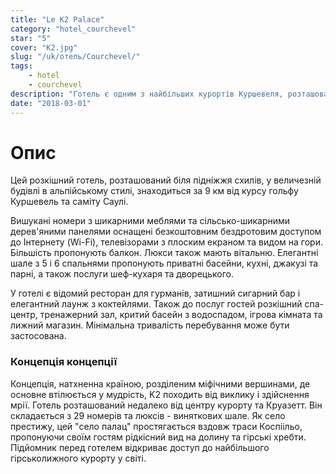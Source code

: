```yaml
---
title: "Le K2 Palace"
category: "hotel_courchevel"
star: "5"
cover: "K2.jpg"
slug: "/uk/отель/Courchevel/"
tags:
    - hotel
    - courchevel
description: "Готель є одним з найбільших курортів Куршевеля, розташований біля підніжжя схилів, він складається з кількох приватних котеджів. "
date: "2018-03-01"
---
```


# Опис
Цей розкішний готель, розташований біля підніжжя схилів, у величезній будівлі в альпійському стилі, знаходиться за 9 км від курсу гольфу Куршевель та саміту Саулі.

Вишукані номери з шикарними меблями та сільсько-шикарними дерев'яними панелями оснащені безкоштовним бездротовим доступом до Інтернету (Wi-Fi), телевізорами з плоским екраном та видом на гори. Більшість пропонують балкон. Люкси також мають вітальню. Елегантні шале з 5 і 6 спальнями пропонують приватні басейни, кухні, джакузі та парні, а також послуги шеф-кухаря та дворецького.

У готелі є відомий ресторан для гурманів, затишний сигарний бар і елегантний лаунж з коктейлями. Також до послуг гостей розкішний спа-центр, тренажерний зал, критий басейн з водоспадом, ігрова кімната та лижний магазин. Мінімальна тривалість перебування може бути застосована.


### Концепція концепції
Концепція, натхненна країною, розділеним міфічними вершинами, де основне втілюється у мудрість, K2 походить від виклику і здійснення мрії. Готель розташований недалеко від центру курорту та Круазетт. Він складається з 29 номерів та люксів - виняткових шале. Як село престижу, цей "село палац" простягається вздовж траси Коспіільо, пропонуючи своїм гостям рідкісний вид на долину та гірські хребти. Підйомник перед готелем відкриває доступ до найбільшого гірськолижного курорту у світі.